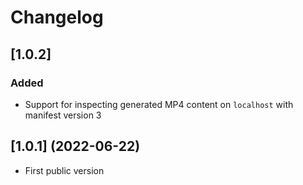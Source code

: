 # Changelog

## [1.0.2]

### Added

* Support for inspecting generated MP4 content on `localhost` with manifest version 3

## [1.0.1] (2022-06-22)

* First public version
